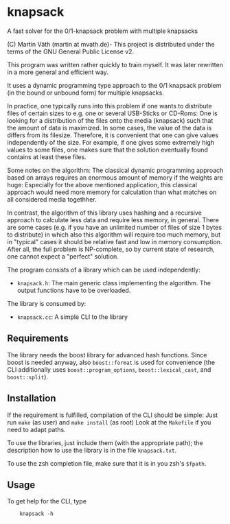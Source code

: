 # knapsack

A fast solver for the 0/1-knapsack problem with multiple knapsacks

(C) Martin Väth (martin at mvath.de)-
This project is distributed under the terms of the
GNU General Public License v2.

This program was written rather quickly to train myself.
It was later rewritten in a more general and efficient way.

It uses a dynamic programming type approach to the 0/1 knapsack problem
(in the bound or unbound form) for multiple knapsacks.

In practice, one typically runs into this problem if one wants to distribute
files of certain sizes to e.g. one or several USB-Sticks or CD-Roms:
One is looking for a distribution of the files onto the media (knapsack)
such that the amount of data is maximized.
In some cases, the value of the data is differs from its filesize.
Therefore, it is convenient that one can give values independently of the size.
For example, if one gives some extremely high values to some files, one makes
sure that the solution eventually found contains at least these files.

Some notes on the algorithm:
The classical dynamic programming approach based on arrays
requires an enormous amount of memory if the weights are huge:
Especially for the above mentioned application, this classical approach
would need more memory for calculation than what matches on all considered
media togethher.

In contrast, the algorithm of this library uses hashing and a recursive
approach to calculate less data and require less memory, in general.
There are some cases (e.g. if you have an unlimited number of files of size
1 bytes to distribute) in which also this algorithm will require too much
memory, but in "typical" cases it should be relative fast and low in memory
consumption. After all, the full problem is NP-complete, so by current state
of research, one cannot expect a "perfect" solution.

The program consists of a library which can be used independently:

- `knapsack.h`:
	The main generic class implementing the algorithm.
	The output functions have to be overloaded.

The library is consumed by:

- `knapsack.cc`:
	A simple CLI to the library

## Requirements

The library needs the boost library for advanced hash functions.
Since boost is needed anyway, also `boost::format` is used for convenience
(the CLI additionally uses `boost::program_options`, `boost::lexical_cast`,
and `boost::split`).

## Installation

If the requirement is fulfilled, compilation of the CLI should be simple:
Just run `make` (as user) and `make install` (as root)
Look at the `Makefile` if you need to adapt paths.

To use the libraries, just include them (with the appropriate path);
the description how to use the library is in the file `knapsack.txt`.

To use the zsh completion file, make sure that it is in you zsh's `$fpath`.

## Usage

To get help for the CLI, type
```
	knapsack -h
```
